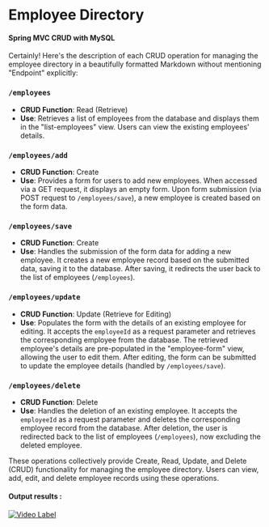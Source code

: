 
# Employee Directory
#### Spring MVC CRUD with MySQL
Certainly! Here's the description of each CRUD operation for managing the employee directory in a beautifully formatted Markdown without mentioning "Endpoint" explicitly:

### `/employees`
- **CRUD Function**: Read (Retrieve)
- **Use**: Retrieves a list of employees from the database and displays them in the "list-employees" view. Users can view the existing employees' details.

### `/employees/add`
- **CRUD Function**: Create
- **Use**: Provides a form for users to add new employees. When accessed via a GET request, it displays an empty form. Upon form submission (via POST request to `/employees/save`), a new employee is created based on the form data.

### `/employees/save`
- **CRUD Function**: Create
- **Use**: Handles the submission of the form data for adding a new employee. It creates a new employee record based on the submitted data, saving it to the database. After saving, it redirects the user back to the list of employees (`/employees`).

### `/employees/update`
- **CRUD Function**: Update (Retrieve for Editing)
- **Use**: Populates the form with the details of an existing employee for editing. It accepts the `employeeId` as a request parameter and retrieves the corresponding employee from the database. The retrieved employee's details are pre-populated in the "employee-form" view, allowing the user to edit them. After editing, the form can be submitted to update the employee details (handled by `/employees/save`).

### `/employees/delete`
- **CRUD Function**: Delete
- **Use**: Handles the deletion of an existing employee. It accepts the `employeeId` as a request parameter and deletes the corresponding employee record from the database. After deletion, the user is redirected back to the list of employees (`/employees`), now excluding the deleted employee.

These operations collectively provide Create, Read, Update, and Delete (CRUD) functionality for managing the employee directory. Users can view, add, edit, and delete employee records using these operations.

#### Output results :

[![Video Label](http://img.youtube.com/vi/rFaok94aj8E/0.jpg)](https://youtu.be/rFaok94aj8E)

